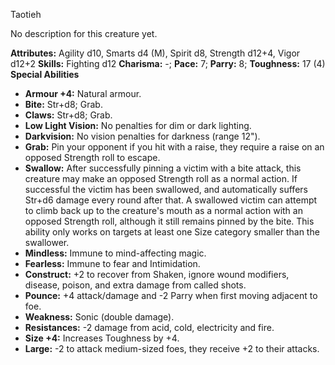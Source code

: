 Taotieh

No description for this creature yet.

**Attributes:** Agility d10, Smarts d4 (M), Spirit d8, Strength d12+4,
Vigor d12+2
**Skills:** Fighting d12
**Charisma:** -; **Pace:** 7; **Parry:** 8; **Toughness:** 17 (4)
**Special Abilities**
- **Armour +4:** Natural armour.
- **Bite:** Str+d8; Grab.
- **Claws:** Str+d8; Grab.
- **Low Light Vision:** No penalties for dim or dark lighting.
- **Darkvision:** No vision penalties for darkness (range 12").
- **Grab:** Pin your opponent if you hit with a raise, they require a
raise on an opposed Strength roll to escape.
- **Swallow:** After successfully pinning a victim with a bite attack,
this creature may make an opposed Strength roll as a normal action. If
successful the victim has been swallowed, and automatically suffers
Str+d6 damage every round after that. A swallowed victim can attempt to
climb back up to the creature's mouth as a normal action with an
opposed Strength roll, although it still remains pinned by the bite.
This ability only works on targets at least one Size category smaller
than the swallower.
- **Mindless:** Immune to mind-affecting magic.
- **Fearless:** Immune to fear and Intimidation.
- **Construct:** +2 to recover from Shaken, ignore wound modifiers,
disease, poison, and extra damage from called shots.
- **Pounce:** +4 attack/damage and -2 Parry when first moving adjacent
to foe.
- **Weakness:** Sonic (double damage).
- **Resistances:** -2 damage from acid, cold, electricity and fire.
- **Size +4:** Increases Toughness by +4.
- **Large:** -2 to attack medium-sized foes, they receive +2 to their
attacks.

